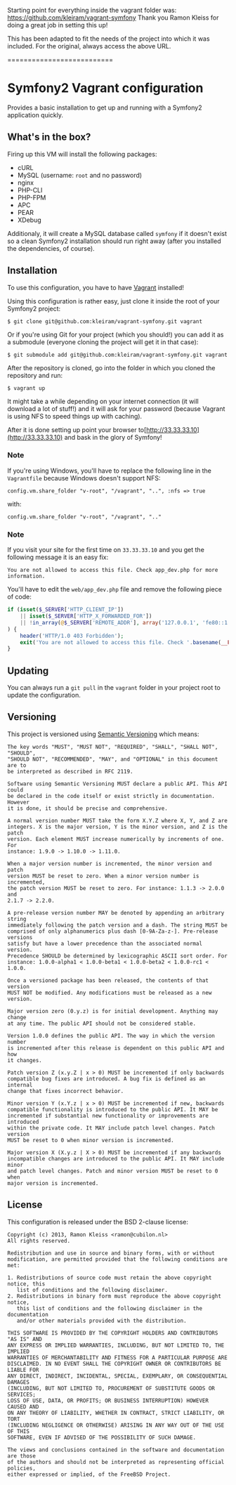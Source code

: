 Starting point for everything inside the vagrant folder was:
https://github.com/kleiram/vagrant-symfony
Thank you Ramon Kleiss for doing a great job in setting this up!

This has been adapted to fit the needs of the project into which it was included.
For the original, always access the above URL.

==========================


# Symfony2 Vagrant configuration

Provides a basic installation to get up and running with a Symfony2
application quickly.

## What's in the box?

Firing up this VM will install the following packages:

* cURL
* MySQL (username: `root` and no password)
* nginx
* PHP-CLI
* PHP-FPM
* APC
* PEAR
* XDebug

Additionaly, it will create a MySQL database called `symfony` if it doesn't
exist so a clean Symfony2 installation should run right away (after you
installed the dependencies, of course).

## Installation

To use this configuration, you have to have [Vagrant](http://vagrantup.com)
installed!

Using this configuration is rather easy, just clone it inside the root of your
Symfony2 project:

```
$ git clone git@github.com:kleiram/vagrant-symfony.git vagrant
```

Or if you're using Git for your project (which you should!) you can add it as a
submodule (everyone cloning the project will get it in that case):

```
$ git submodule add git@github.com:kleiram/vagrant-symfony.git vagrant
```

After the repository is cloned, go into the folder in which you cloned the
repository and run:

```
$ vagrant up
```

It might take a while depending on your internet connection (it will download
a lot of stuff!) and it will ask for your password (because Vagrant is using NFS
to speed things up with caching).

After it is done setting up point your browser to[http://33.33.33.10](http://33.33.33.10)
and bask in the glory of Symfony!

### Note

If you're using Windows, you'll have to replace the following line in
the `Vagrantfile` because Windows doesn't support NFS:

```
config.vm.share_folder "v-root", "/vagrant", "..", :nfs => true
```

with:

```
config.vm.share_folder "v-root", "/vagrant", ".."

```

### Note

If you visit your site for the first time on `33.33.33.10` and you get the
following message it is an easy fix:

    You are not allowed to access this file. Check app_dev.php for more information.

You'll have to edit the `web/app_dev.php` file and remove the following piece
of code:

```php
if (isset($_SERVER['HTTP_CLIENT_IP'])
    || isset($_SERVER['HTTP_X_FORWARDED_FOR'])
    || !in_array(@$_SERVER['REMOTE_ADDR'], array('127.0.0.1', 'fe80::1', '::1'))
) {
    header('HTTP/1.0 403 Forbidden');
    exit('You are not allowed to access this file. Check '.basename(__FILE__).' for more information.');
}
```

## Updating

You can always run a `git pull` in the `vagrant` folder in your project root to
update the configuration.

## Versioning

This project is versioned using [Semantic Versioning](http://semver.org/spec/v1.0.0.html)
which means:

    The key words "MUST", "MUST NOT", "REQUIRED", "SHALL", "SHALL NOT", "SHOULD",
    "SHOULD NOT", "RECOMMENDED", "MAY", and "OPTIONAL" in this document are to
    be interpreted as described in RFC 2119.

    Software using Semantic Versioning MUST declare a public API. This API could
    be declared in the code itself or exist strictly in documentation. However
    it is done, it should be precise and comprehensive.

    A normal version number MUST take the form X.Y.Z where X, Y, and Z are
    integers. X is the major version, Y is the minor version, and Z is the patch
    version. Each element MUST increase numerically by increments of one. For
    instance: 1.9.0 -> 1.10.0 -> 1.11.0.

    When a major version number is incremented, the minor version and patch
    version MUST be reset to zero. When a minor version number is incremented,
    the patch version MUST be reset to zero. For instance: 1.1.3 -> 2.0.0 and
    2.1.7 -> 2.2.0.

    A pre-release version number MAY be denoted by appending an arbitrary string
    immediately following the patch version and a dash. The string MUST be
    comprised of only alphanumerics plus dash [0-9A-Za-z-]. Pre-release versions
    satisfy but have a lower precedence than the associated normal version.
    Precedence SHOULD be determined by lexicographic ASCII sort order. For
    instance: 1.0.0-alpha1 < 1.0.0-beta1 < 1.0.0-beta2 < 1.0.0-rc1 < 1.0.0.

    Once a versioned package has been released, the contents of that version
    MUST NOT be modified. Any modifications must be released as a new version.

    Major version zero (0.y.z) is for initial development. Anything may change
    at any time. The public API should not be considered stable.

    Version 1.0.0 defines the public API. The way in which the version number
    is incremented after this release is dependent on this public API and how
    it changes.

    Patch version Z (x.y.Z | x > 0) MUST be incremented if only backwards
    compatible bug fixes are introduced. A bug fix is defined as an internal
    change that fixes incorrect behavior.

    Minor version Y (x.Y.z | x > 0) MUST be incremented if new, backwards
    compatible functionality is introduced to the public API. It MAY be
    incremented if substantial new functionality or improvements are introduced
    within the private code. It MAY include patch level changes. Patch version
    MUST be reset to 0 when minor version is incremented.

    Major version X (X.y.z | X > 0) MUST be incremented if any backwards
    incompatible changes are introduced to the public API. It MAY include minor
    and patch level changes. Patch and minor version MUST be reset to 0 when
    major version is incremented.


## License

This configuration is released under the BSD 2-clause license:

    Copyright (c) 2013, Ramon Kleiss <ramon@cubilon.nl>
    All rights reserved.

    Redistribution and use in source and binary forms, with or without
    modification, are permitted provided that the following conditions are met:

    1. Redistributions of source code must retain the above copyright notice, this
       list of conditions and the following disclaimer.
    2. Redistributions in binary form must reproduce the above copyright notice,
       this list of conditions and the following disclaimer in the documentation
       and/or other materials provided with the distribution.

    THIS SOFTWARE IS PROVIDED BY THE COPYRIGHT HOLDERS AND CONTRIBUTORS "AS IS" AND
    ANY EXPRESS OR IMPLIED WARRANTIES, INCLUDING, BUT NOT LIMITED TO, THE IMPLIED
    WARRANTIES OF MERCHANTABILITY AND FITNESS FOR A PARTICULAR PURPOSE ARE
    DISCLAIMED. IN NO EVENT SHALL THE COPYRIGHT OWNER OR CONTRIBUTORS BE LIABLE FOR
    ANY DIRECT, INDIRECT, INCIDENTAL, SPECIAL, EXEMPLARY, OR CONSEQUENTIAL DAMAGES
    (INCLUDING, BUT NOT LIMITED TO, PROCUREMENT OF SUBSTITUTE GOODS OR SERVICES;
    LOSS OF USE, DATA, OR PROFITS; OR BUSINESS INTERRUPTION) HOWEVER CAUSED AND
    ON ANY THEORY OF LIABILITY, WHETHER IN CONTRACT, STRICT LIABILITY, OR TORT
    (INCLUDING NEGLIGENCE OR OTHERWISE) ARISING IN ANY WAY OUT OF THE USE OF THIS
    SOFTWARE, EVEN IF ADVISED OF THE POSSIBILITY OF SUCH DAMAGE.

    The views and conclusions contained in the software and documentation are those
    of the authors and should not be interpreted as representing official policies,
    either expressed or implied, of the FreeBSD Project.
